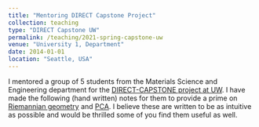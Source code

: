 ```yaml
---
title: "Mentoring DIRECT Capstone Project"
collection: teaching
type: "DIRECT Capstone UW"
permalink: /teaching/2021-spring-capstone-uw
venue: "University 1, Department"
date: 2014-01-01
location: "Seattle, USA"
---
```


I mentored a group of 5 students from the Materials Science and Engineering department for the [DIRECT-CAPSTONE project at UW](https://depts.washington.edu/uwdirect/). I have made the following (hand written) notes for them to provide a prime on [Riemannian geometry](files/teaching/capstone/riemannian_geometry.pdf) and [PCA](files/teaching/capstone/pca.pdf). I believe these are written to be as intuitive as possible and would be thrilled some of you find them useful as well.